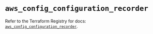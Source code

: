 # `aws_config_configuration_recorder`

Refer to the Terraform Registry for docs: [`aws_config_configuration_recorder`](https://registry.terraform.io/providers/hashicorp/aws/6.18.0/docs/resources/config_configuration_recorder).
